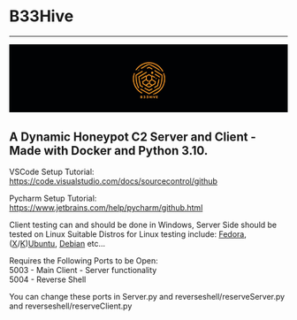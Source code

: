 # B33Hive

___

![Screenshot](B33HiveCover.png)

A Dynamic Honeypot C2 Server and Client - Made with Docker and Python 3.10.
---

VSCode Setup Tutorial:  
https://code.visualstudio.com/docs/sourcecontrol/github

Pycharm Setup Tutorial:  
https://www.jetbrains.com/help/pycharm/github.html

Client testing can and should be done in Windows, Server Side should be tested on Linux
Suitable Distros for Linux testing include:
[Fedora](https://fedoraproject.org/), ([X](https://xubuntu.org/)/[K](https://kubuntu.org/))[Ubuntu](https://ubuntu.com/), [Debian](https://www.debian.org/)
etc...

Requires the Following Ports to be Open: \
5003 - Main Client - Server functionality \
5004 - Reverse Shell 

You can change these ports in Server.py and reverseshell/reserveServer.py and reverseshell/reserveClient.py
